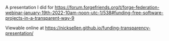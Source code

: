 A presentation I did for https://forum.forgefriends.org/t/forge-federation-webinar-january-19th-2022-10am-noon-utc-1/538#funding-free-software-projects-in-a-transparent-way-9

Viewable online at https://nicksellen.github.io/funding-transparency-presentation/
